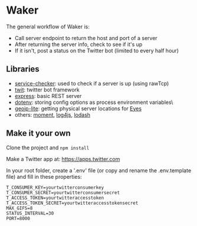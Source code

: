 # Waker
The general workflow of Waker is:
* Call server endpoint to return the host and port of a server
* After returning the server info, check to see if it's up
* If it isn't, post a status on the Twitter bot (limited to every half hour)

## Libraries
* [service-checker](https://www.npmjs.com/package/service-checker): used to check if a server is up (using rawTcp)
* [twit](https://www.npmjs.com/package/twit): twitter bot framework
* [express](https://www.npmjs.com/package/express): basic REST server
* [dotenv](https://www.npmjs.com/package/dotenv): storing config options as process environment variables\
* [geoip-lite](https://www.npmjs.com/package/geoip-lite): getting physical server locations for [Eyes](https://github.com/sekaru/eyes)
* others: [moment](https://www.npmjs.com/package/moment), [log4js](https://www.npmjs.com/package/log4js), [lodash](https://www.npmjs.com/package/lodash)

## Make it your own
Clone the project and `npm install`

Make a Twitter app at: https://apps.twitter.com

In your root folder, create a '.env' file (or copy and rename the .env.template file) and fill in these properties:

```
T_CONSUMER_KEY=yourtwitterconsumerkey
T_CONSUMER_SECRET=yourtwitterconsumersecret
T_ACCESS_TOKEN=yourtwitteraccesstoken
T_ACCESS_TOKEN_SECRET=yourtwitteraccesstokensecret
MAX_GIFS=8
STATUS_INTERVAL=30
PORT=8000
```


